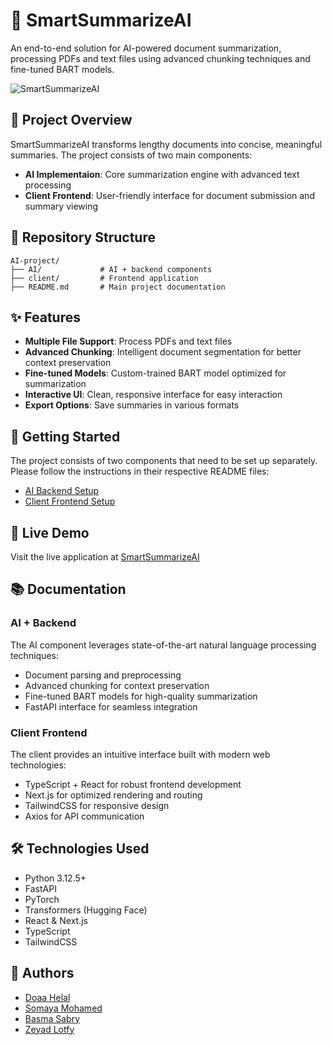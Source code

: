 # 📄 SmartSummarizeAI

An end-to-end solution for AI-powered document summarization, processing PDFs and text files using advanced chunking techniques and fine-tuned BART models.

![SmartSummarizeAI](../AI-project/client/src/app/favicon.ico)

## 🌟 Project Overview

SmartSummarizeAI transforms lengthy documents into concise, meaningful summaries. The project consists of two main components:

- **AI Implementaion**: Core summarization engine with advanced text processing
- **Client Frontend**: User-friendly interface for document submission and summary viewing

## 📂 Repository Structure

```
AI-project/
├── AI/             # AI + backend components
├── client/         # Frontend application
├── README.md       # Main project documentation
```

## ✨ Features

- **Multiple File Support**: Process PDFs and text files
- **Advanced Chunking**: Intelligent document segmentation for better context preservation
- **Fine-tuned Models**: Custom-trained BART model optimized for summarization
- **Interactive UI**: Clean, responsive interface for easy interaction
- **Export Options**: Save summaries in various formats

## 🚀 Getting Started

The project consists of two components that need to be set up separately. Please follow the instructions in their respective README files:

- [AI Backend Setup](./ai/README.md)
- [Client Frontend Setup](./client/README.md)

## 🔗 Live Demo

Visit the live application at [SmartSummarizeAI](https://smartsummarizeai.vercel.app/)

## 📚 Documentation

### AI + Backend

The AI component leverages state-of-the-art natural language processing techniques:

- Document parsing and preprocessing
- Advanced chunking for context preservation
- Fine-tuned BART models for high-quality summarization
- FastAPI interface for seamless integration

### Client Frontend

The client provides an intuitive interface built with modern web technologies:

- TypeScript + React for robust frontend development
- Next.js for optimized rendering and routing
- TailwindCSS for responsive design
- Axios for API communication

## 🛠️ Technologies Used

- Python 3.12.5+
- FastAPI
- PyTorch
- Transformers (Hugging Face)
- React & Next.js
- TypeScript
- TailwindCSS

## 👥 Authors

- [Doaa Helal](https://github.com/Doaa-Helal)
- [Somaya Mohamed](https://github.com/somiamohamed)
- [Basma Sabry](https://github.com/Basma-90)
- [Zeyad Lotfy](https://github.com/zeyadlotfy)
